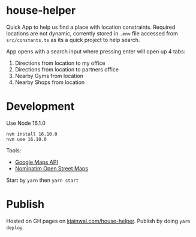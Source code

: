 # house-helper

Quick App to help us find a place with location constraints. Required locations are not dynamic, corrently stored in `.env` file accessed from `src/constants.ts` as its a quick project to help search.

App opens with a search input where pressing enter will open up 4 tabs:

1. Directions from location to my office
2. Directions from location to partners office
3. Nearby Gyms from location
4. Nearby Shops from location

# Development

Use Node 16.1.0

```
nvm install 16.10.0
nvm use 16.10.0
```

Tools:

- [Google Maps API](https://developers.google.com/maps/documentation/urls/get-started)
- [Nominatim Open Street Maps](https://nominatim.openstreetmap.org/search/Unter%20den%20Linden%201%20Berlin?format=json&addressdetails=1&limit=1&polygon_svg=1)

Start by `yarn` then `yarn start`

# Publish

Hosted on GH pages on [kjainwal.com/house-helper](https://www.kjainwal.com/house-helper/). Publish by doing `yarn deploy`.
